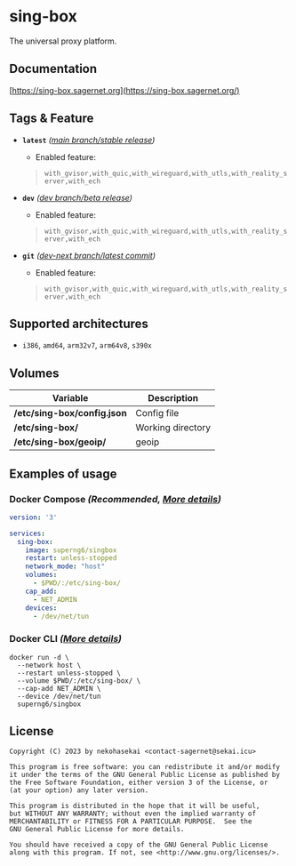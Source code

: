 # sing-box

The universal proxy platform.

## Documentation

[https://sing-box.sagernet.org](https://sing-box.sagernet.org/)



## Tags & Feature

- **`latest`** *([main branch/stable release](https://github.com/SagerNet/sing-box/tree/main))*

  - Enabled feature:

  > `with_gvisor,with_quic,with_wireguard,with_utls,with_reality_server,with_ech`

- **`dev`** *([dev branch/beta release](https://github.com/SagerNet/sing-box/tree/dev))*

  - Enabled feature:

  > `with_gvisor,with_quic,with_wireguard,with_utls,with_reality_server,with_ech`

- **`git`** *([dev-next branch/latest commit](https://github.com/SagerNet/sing-box/tree/dev-next))*

  - Enabled feature:

  > `with_gvisor,with_quic,with_wireguard,with_utls,with_reality_server,with_ech`



## Supported architectures

- `i386`, `amd64`, `arm32v7`, `arm64v8`, `s390x`



## Volumes

| Variable                      | Description       |
| ----------------------------- | ----------------- |
| **/etc/sing-box/config.json** | Config file       |
| **/etc/sing-box/**            | Working directory |
| **/etc/sing-box/geoip/**       | geoip    |


## Examples of usage

### Docker Compose *(Recommended, [More details](https://docs.docker.com/compose/features-uses/))*

```yaml
version: '3'

services:
  sing-box:
    image: superng6/singbox
    restart: unless-stopped
    network_mode: "host"
    volumes:
      - $PWD/:/etc/sing-box/
    cap_add:
      - NET_ADMIN
    devices:
      - /dev/net/tun
```

### Docker CLI *([More details](https://docs.docker.com/engine/reference/commandline/cli/))*

```console
docker run -d \
  --network host \
  --restart unless-stopped \
  --volume $PWD/:/etc/sing-box/ \
  --cap-add NET_ADMIN \
  --device /dev/net/tun
  superng6/singbox
```



## License

```
Copyright (C) 2023 by nekohasekai <contact-sagernet@sekai.icu>

This program is free software: you can redistribute it and/or modify
it under the terms of the GNU General Public License as published by
the Free Software Foundation, either version 3 of the License, or
(at your option) any later version.

This program is distributed in the hope that it will be useful,
but WITHOUT ANY WARRANTY; without even the implied warranty of
MERCHANTABILITY or FITNESS FOR A PARTICULAR PURPOSE.  See the
GNU General Public License for more details.

You should have received a copy of the GNU General Public License
along with this program. If not, see <http://www.gnu.org/licenses/>.
```

